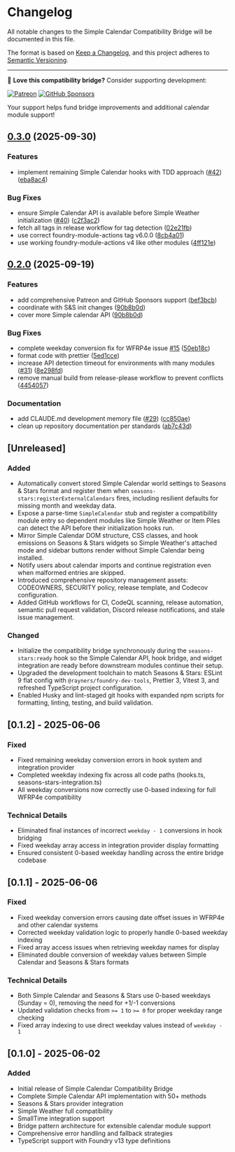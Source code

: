 # Changelog

All notable changes to the Simple Calendar Compatibility Bridge will be documented in this file.

The format is based on [Keep a Changelog](https://keepachangelog.com/en/1.0.0/),
and this project adheres to [Semantic Versioning](https://semver.org/spec/v2.0.0.html).

---

💖 **Love this compatibility bridge?** Consider supporting development:

[![Patreon](https://img.shields.io/badge/Patreon-Support%20Development-ff424d?style=for-the-badge&logo=patreon)](https://patreon.com/rayners)
[![GitHub Sponsors](https://img.shields.io/badge/GitHub%20Sponsors-Support%20Development-ea4aaa?style=for-the-badge&logo=github)](https://github.com/sponsors/rayners)

Your support helps fund bridge improvements and additional calendar module support!

## [0.3.0](https://github.com/rayners/foundryvtt-simple-calendar-compat/compare/v0.2.0...v0.3.0) (2025-09-30)


### Features

* implement remaining Simple Calendar hooks with TDD approach ([#42](https://github.com/rayners/foundryvtt-simple-calendar-compat/issues/42)) ([eba8ac4](https://github.com/rayners/foundryvtt-simple-calendar-compat/commit/eba8ac4d7acb3b16b57e1730dcf9d35ca5df27bc))


### Bug Fixes

* ensure Simple Calendar API is available before Simple Weather initialization ([#40](https://github.com/rayners/foundryvtt-simple-calendar-compat/issues/40)) ([c2f3ac2](https://github.com/rayners/foundryvtt-simple-calendar-compat/commit/c2f3ac287fefb47e41f5334ad4cd0b5129193cb6))
* fetch all tags in release workflow for tag detection ([02e21fb](https://github.com/rayners/foundryvtt-simple-calendar-compat/commit/02e21fbb70f4a7ed0920a88389c2a2e71eed355c))
* use correct foundry-module-actions tag v6.0.0 ([8cb4a01](https://github.com/rayners/foundryvtt-simple-calendar-compat/commit/8cb4a0109ac3e70167780733678aca8ce3da816e))
* use working foundry-module-actions v4 like other modules ([4ff121e](https://github.com/rayners/foundryvtt-simple-calendar-compat/commit/4ff121e30dc469da46b5c473f824140dd54c86da))

## [0.2.0](https://github.com/rayners/foundryvtt-simple-calendar-compat/compare/v0.1.1...v0.2.0) (2025-09-19)


### Features

* add comprehensive Patreon and GitHub Sponsors support ([bef3bcb](https://github.com/rayners/foundryvtt-simple-calendar-compat/commit/bef3bcb7ee900deeae0cb4376a349ee492617c33))
* coordinate with S&S init changes ([90b8b0d](https://github.com/rayners/foundryvtt-simple-calendar-compat/commit/90b8b0d5af670d86069e55d38bc8748dca857fb1))
* cover more Simple calendar API ([90b8b0d](https://github.com/rayners/foundryvtt-simple-calendar-compat/commit/90b8b0d5af670d86069e55d38bc8748dca857fb1))


### Bug Fixes

* complete weekday conversion fix for WFRP4e issue [#15](https://github.com/rayners/foundryvtt-simple-calendar-compat/issues/15) ([50eb18c](https://github.com/rayners/foundryvtt-simple-calendar-compat/commit/50eb18c2b1eddbb6b011a24c1e48a109ce65b2a6))
* format code with prettier ([5ed1cce](https://github.com/rayners/foundryvtt-simple-calendar-compat/commit/5ed1cce2b672b669aa3bfae0a0eb5106a1fdebdf))
* increase API detection timeout for environments with many modules ([#31](https://github.com/rayners/foundryvtt-simple-calendar-compat/issues/31)) ([8e298fd](https://github.com/rayners/foundryvtt-simple-calendar-compat/commit/8e298fdef03cb890bfc90d4bfbf6474c10faa023))
* remove manual build from release-please workflow to prevent conflicts ([4454057](https://github.com/rayners/foundryvtt-simple-calendar-compat/commit/44540577fc37f700f9354d3cd56fedeca148bfa6))


### Documentation

* add CLAUDE.md development memory file ([#29](https://github.com/rayners/foundryvtt-simple-calendar-compat/issues/29)) ([cc850ae](https://github.com/rayners/foundryvtt-simple-calendar-compat/commit/cc850ae5e633a022e286ea730378f4dff86c5a5e))
* clean up repository documentation per standards ([ab7c43d](https://github.com/rayners/foundryvtt-simple-calendar-compat/commit/ab7c43dc243fa8b7785f120a465a8101d7c1faa8))

## [Unreleased]

### Added
- Automatically convert stored Simple Calendar world settings to Seasons & Stars format and register them when `seasons-stars:registerExternalCalendars` fires, including resilient defaults for missing month and weekday data.
- Expose a parse-time `SimpleCalendar` stub and register a compatibility module entry so dependent modules like Simple Weather or Item Piles can detect the API before their initialization hooks run.
- Mirror Simple Calendar DOM structure, CSS classes, and hook emissions on Seasons & Stars widgets so Simple Weather's attached mode and sidebar buttons render without Simple Calendar being installed.
- Notify users about calendar imports and continue registration even when malformed entries are skipped.
- Introduced comprehensive repository management assets: CODEOWNERS, SECURITY policy, release template, and Codecov configuration.
- Added GitHub workflows for CI, CodeQL scanning, release automation, semantic pull request validation, Discord release notifications, and stale issue management.

### Changed
- Initialize the compatibility bridge synchronously during the `seasons-stars:ready` hook so the Simple Calendar API, hook bridge, and widget integration are ready before downstream modules continue their setup.
- Upgraded the development toolchain to match Seasons & Stars: ESLint 9 flat config with `@rayners/foundry-dev-tools`, Prettier 3, Vitest 3, and refreshed TypeScript project configuration.
- Enabled Husky and lint-staged git hooks with expanded npm scripts for formatting, linting, testing, and build validation.

## [0.1.2] - 2025-06-06

### Fixed
- Fixed remaining weekday conversion errors in hook system and integration provider
- Completed weekday indexing fix across all code paths (hooks.ts, seasons-stars-integration.ts)
- All weekday conversions now correctly use 0-based indexing for full WFRP4e compatibility

### Technical Details
- Eliminated final instances of incorrect `weekday - 1` conversions in hook bridging
- Fixed weekday array access in integration provider display formatting
- Ensured consistent 0-based weekday handling across the entire bridge codebase

## [0.1.1] - 2025-06-06

### Fixed
- Fixed weekday conversion errors causing date offset issues in WFRP4e and other calendar systems
- Corrected weekday validation logic to properly handle 0-based weekday indexing
- Fixed array access issues when retrieving weekday names for display
- Eliminated double conversion of weekday values between Simple Calendar and Seasons & Stars formats

### Technical Details
- Both Simple Calendar and Seasons & Stars use 0-based weekdays (Sunday = 0), removing the need for +1/-1 conversions
- Updated validation checks from `>= 1` to `>= 0` for proper weekday range checking
- Fixed array indexing to use direct weekday values instead of `weekday - 1`

## [0.1.0] - 2025-06-02

### Added
- Initial release of Simple Calendar Compatibility Bridge
- Complete Simple Calendar API implementation with 50+ methods
- Seasons & Stars provider integration
- Simple Weather full compatibility
- SmallTime integration support
- Bridge pattern architecture for extensible calendar module support
- Comprehensive error handling and fallback strategies
- TypeScript support with Foundry v13 type definitions
